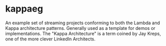 kappaeg
=======

An example set of streaming projects conforming to both the Lambda and Kappa architecture patterns. Generally used as a template for demos or implementations. The "Kappa Architecture" is a term coined by Jay Kreps, one of the more clever LinkedIn Architects. 
